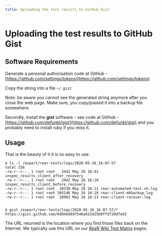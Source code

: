 ```yaml
---
title: Uploading the test results to GitHub Gist
---
```


# Uploading the test results to GitHub Gist

## Software Requirements

Generate a personal authorisation code at GitHub - [https://github.com/settings/tokens](https://github.com/settings/tokens)

Copy the string into a file `~/.gist`

Note: be aware you cannot see the generated string anymore after you close the web page. Make sure, you copy/pasted it into a backup file somewhere.

Secondly, install the **gist** software - see code at GitHub - [https://github.com/defunkt/gist](https://github.com/defunkt/gist) and you probably need to install ruby if you miss it.

## Usage

That is the beauty of it it is so easy to use:

    $ ls -l /export/rear-tests/logs/2020-05-26_16-07-57
    total 156
    -rw-r--r--. 1 root root   2442 May 26 16:42 inspec_results_client_after_recovery
    -rw-r--r--. 1 root root   2442 May 26 16:10 inspec_results_client_before_recovery
    -rw-r--r--. 1 root root  10330 May 26 16:11 rear-automated-test.sh.log
    -rw-r--r--. 1 root root 105146 May 26 16:10 rear-client-mkbackup.log
    -rw-r--r--. 1 root root  28983 May 26 16:13 rear-client-recover.log


    $ gist /export/rear-tests/logs/2020-05-26_16-07-57/*
    https://gist.github.com/6d94e68d7548a915425b8ffd720dfed3

The URL returned is the location where you find those files back on the Internet. We typically use this URL on our [ReaR Wiki Test Matrix](https://github.com/rear/rear/wiki/Test-Matrix-rear-2.6) pages.
